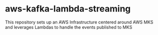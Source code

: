 # aws-kafka-lambda-streaming
This repository sets up an AWS Infrastructure centered around AWS MKS and leverages Lambdas to handle the events published to MKS
